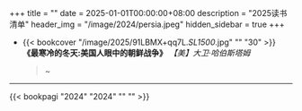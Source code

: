 +++
title = ""
date = 2025-01-01T00:00:00+08:00
description = "2025读书清单"
header_img = "/image/2024/persia.jpeg"
hidden_sidebar = true
+++


- {{< bookcover "/image/2025/91LBMX+qq7L._SL1500_.jpg" "" "30" >}}
**《最寒冷的冬天:美国人眼中的朝鲜战争》** *【美】大卫·哈伯斯塔姆*
    > ~



---

{{< bookpagi "2024" "2024" "" "" >}}
